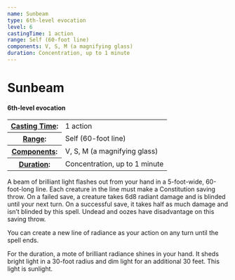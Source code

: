 ```yaml
---
name: Sunbeam
type: 6th-level evocation
level: 6
castingTime: 1 action
range: Self (60-foot line)
components: V, S, M (a magnifying glass)
duration: Concentration, up to 1 minute
---
```


Sunbeam
=======

#### 6th-level evocation

<table cellspacing="0" class="statBlock"><tbody><tr><th><a href="/srd/magicOverview/spellDescriptions.htm#level">Casting Time</a>:</th><td>1 action</td></tr><tr><th><a href="/srd/magicOverview/spellDescriptions.htm#components">Range</a>:</th><td>Self (60-foot line)</td></tr><tr><th><a href="/srd/magicOverview/spellDescriptions.htm#range">Components</a>:</th><td>V, S, M (a magnifying glass)</td></tr><tr><th><a href="/srd/magicOverview/spellDescriptions.htm#effect">Duration</a>:</th><td>Concentration, up to 1 minute</td></tr></tbody></table>

A beam of brilliant light flashes out from your hand in a 5-foot-wide, 60-foot-long line. Each creature in the line must make a Constitution saving throw. On a failed save, a creature takes 6d8 radiant damage and is blinded until your next turn. On a successful save, it takes half as much damage and isn’t blinded by this spell. Undead and oozes have disadvantage on this saving throw.

You can create a new line of radiance as your action on any turn until the spell ends.

For the duration, a mote of brilliant radiance shines in your hand. It sheds bright light in a 30-foot radius and dim light for an additional 30 feet. This light is sunlight.